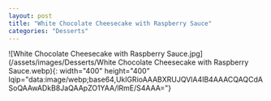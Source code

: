 ```yaml
---
layout: post
title: "White Chocolate Cheesecake with Raspberry Sauce"
categories: "Desserts"
---
```

![White Chocolate Cheesecake with Raspberry Sauce.jpg](/assets/images/Desserts/White Chocolate Cheesecake with Raspberry Sauce.webp){: width="400" height="400" lqip="data:image/webp;base64,UklGRioAAABXRUJQVlA4IB4AAACQAQCdASoQAAwADkB8JaQAApZO1YAA/lRmE/S4AAA="}

